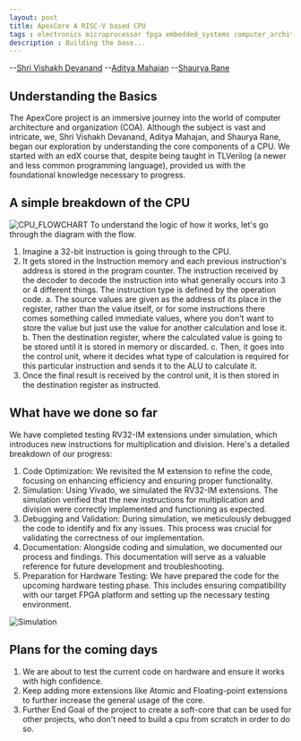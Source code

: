 ```yaml
---
layout: post
title: ApexCore A RISC-V based CPU
tags : electronics microprocessor fpga embedded_systems computer_architecture
description : Building the base...
---
```


--[Shri Vishakh Devanand](https://github.com/LOuLOu-THEKing)
--[Aditya Mahajan](https://github.com/aditya200523)
--[Shaurya Rane]()

## Understanding the Basics

The ApexCore project is an immersive journey into the world of computer architecture and organization (COA). Although the subject is vast and intricate, we, Shri Vishakh Devanand, Aditya Mahajan, and Shaurya Rane, began our exploration by understanding the core components of a CPU. We started with an edX course that, despite being taught in TLVerilog (a newer and less common programming language), provided us with the foundational knowledge necessary to progress.
 
## A simple breakdown of the CPU
![CPU_FLOWCHART](https://camo.githubusercontent.com/b358dd62eb8b83c6bb9021613e3f72d17188788fa3a181efd30888b9f10acdc8/68747470733a2f2f6861636b6d642e696f2f5f75706c6f6164732f724a5363664f4558542e706e67 "The Image shows a simple flowchart of CPU")
To understand the logic of how it works, let's go through the diagram with the flow.

1. Imagine a 32-bit instruction is going through to the CPU.
2. It gets stored in the Instruction memory and each previous instruction's address is stored in the program counter. The instruction received by the decoder to decode the instruction into what generally occurs into 3 or 4 different things.
The instruction type is defined by the operation code.
a. The source values are given as the address of its place in the register, rather than the value itself, or for some instructions there comes something called immediate values, where you don't want to store the value but just use the value for another calculation and lose it.
    b. Then the destination register, where the calculated value is going to be stored until it is stored in memory or discarded.
    c. Then, it goes into the control unit, where it decides what type of calculation is required for this particular instruction and sends it to the ALU to calculate it.
3. Once the final result is received by the control unit, it is then stored in the destination register as instructed.

## What have we done so far
We have completed testing RV32-IM extensions under simulation, which introduces new instructions for multiplication and division. Here's a detailed breakdown of our progress:

1. Code Optimization: We revisited the M extension to refine the code, focusing on enhancing efficiency and ensuring proper functionality.
2. Simulation: Using Vivado, we simulated the RV32-IM extensions. The simulation verified that the new instructions for multiplication and division were correctly implemented and functioning as expected.
3.   Debugging and Validation: During simulation, we meticulously debugged the code to identify and fix any issues. This process was crucial for validating the correctness of our implementation.
4.   Documentation: Alongside coding and simulation, we documented our process and findings. This documentation will serve as a valuable reference for future development and troubleshooting.
5.  Preparation for Hardware Testing: We have prepared the code for the upcoming hardware testing phase. This includes ensuring compatibility with our target FPGA platform and setting up the necessary testing environment.

![Simulation](https://hackmd.io/_uploads/H1zyJlStA.png)

## Plans for the coming days
1. We are about to test the current code on hardware and ensure it works with high confidence.
2. Keep adding more extensions like Atomic and Floating-point extensions to further increase the general usage of the core.
3. Further End Goal of the project to create a soft-core that can be used for other projects, who don't need to build a cpu from scratch in order to do so.
